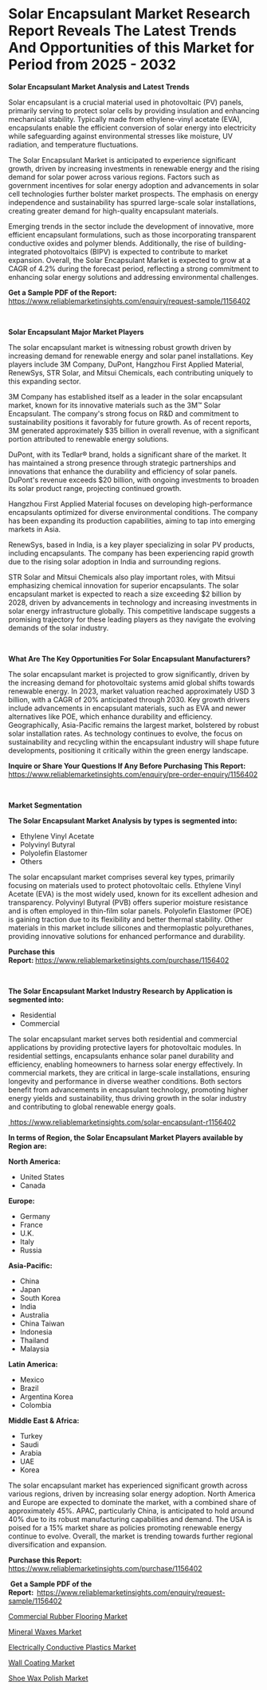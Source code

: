 <p><h1>Solar Encapsulant Market Research Report Reveals The Latest Trends And Opportunities of this Market for Period from 2025 - 2032</h1></p><p><strong>Solar Encapsulant Market Analysis and Latest Trends</strong></p>
<p><p>Solar encapsulant is a crucial material used in photovoltaic (PV) panels, primarily serving to protect solar cells by providing insulation and enhancing mechanical stability. Typically made from ethylene-vinyl acetate (EVA), encapsulants enable the efficient conversion of solar energy into electricity while safeguarding against environmental stresses like moisture, UV radiation, and temperature fluctuations.</p><p>The Solar Encapsulant Market is anticipated to experience significant growth, driven by increasing investments in renewable energy and the rising demand for solar power across various regions. Factors such as government incentives for solar energy adoption and advancements in solar cell technologies further bolster market prospects. The emphasis on energy independence and sustainability has spurred large-scale solar installations, creating greater demand for high-quality encapsulant materials.</p><p>Emerging trends in the sector include the development of innovative, more efficient encapsulant formulations, such as those incorporating transparent conductive oxides and polymer blends. Additionally, the rise of building-integrated photovoltaics (BIPV) is expected to contribute to market expansion. Overall, the Solar Encapsulant Market is expected to grow at a CAGR of 4.2% during the forecast period, reflecting a strong commitment to enhancing solar energy solutions and addressing environmental challenges.</p></p>
<p><strong>Get a Sample PDF of the Report:&nbsp;</strong> <a href="https://www.reliablemarketinsights.com/enquiry/request-sample/1156402?utm_campaign=1932&utm_medium=2&utm_source=Github&utm_content=ia&utm_term=30012025&utm_id=solar-encapsulant">https://www.reliablemarketinsights.com/enquiry/request-sample/1156402</a></p>
<p>&nbsp;</p>
<p><strong>Solar Encapsulant Major Market Players</strong></p>
<p><p>The solar encapsulant market is witnessing robust growth driven by increasing demand for renewable energy and solar panel installations. Key players include 3M Company, DuPont, Hangzhou First Applied Material, RenewSys, STR Solar, and Mitsui Chemicals, each contributing uniquely to this expanding sector.</p><p>3M Company has established itself as a leader in the solar encapsulant market, known for its innovative materials such as the 3M™ Solar Encapsulant. The company's strong focus on R&D and commitment to sustainability positions it favorably for future growth. As of recent reports, 3M generated approximately $35 billion in overall revenue, with a significant portion attributed to renewable energy solutions.</p><p>DuPont, with its Tedlar® brand, holds a significant share of the market. It has maintained a strong presence through strategic partnerships and innovations that enhance the durability and efficiency of solar panels. DuPont's revenue exceeds $20 billion, with ongoing investments to broaden its solar product range, projecting continued growth.</p><p>Hangzhou First Applied Material focuses on developing high-performance encapsulants optimized for diverse environmental conditions. The company has been expanding its production capabilities, aiming to tap into emerging markets in Asia. </p><p>RenewSys, based in India, is a key player specializing in solar PV products, including encapsulants. The company has been experiencing rapid growth due to the rising solar adoption in India and surrounding regions.</p><p>STR Solar and Mitsui Chemicals also play important roles, with Mitsui emphasizing chemical innovation for superior encapsulants. The solar encapsulant market is expected to reach a size exceeding $2 billion by 2028, driven by advancements in technology and increasing investments in solar energy infrastructure globally. This competitive landscape suggests a promising trajectory for these leading players as they navigate the evolving demands of the solar industry.</p></p>
<p>&nbsp;</p>
<p><strong>What Are The Key Opportunities For Solar Encapsulant Manufacturers?</strong></p>
<p><p>The solar encapsulant market is projected to grow significantly, driven by the increasing demand for photovoltaic systems amid global shifts towards renewable energy. In 2023, market valuation reached approximately USD 3 billion, with a CAGR of 20% anticipated through 2030. Key growth drivers include advancements in encapsulant materials, such as EVA and newer alternatives like POE, which enhance durability and efficiency. Geographically, Asia-Pacific remains the largest market, bolstered by robust solar installation rates. As technology continues to evolve, the focus on sustainability and recycling within the encapsulant industry will shape future developments, positioning it critically within the green energy landscape.</p></p>
<p><strong>Inquire or Share Your Questions If Any Before Purchasing This Report:</strong> <a href="https://www.reliablemarketinsights.com/enquiry/pre-order-enquiry/1156402?utm_campaign=1932&utm_medium=2&utm_source=Github&utm_content=ia&utm_term=30012025&utm_id=solar-encapsulant">https://www.reliablemarketinsights.com/enquiry/pre-order-enquiry/1156402</a></p>
<p>&nbsp;</p>
<p><strong>Market Segmentation</strong></p>
<p><strong>The Solar Encapsulant Market Analysis by types is segmented into:</strong></p>
<p><ul><li>Ethylene Vinyl Acetate</li><li>Polyvinyl Butyral</li><li>Polyolefin Elastomer</li><li>Others</li></ul></p>
<p><p>The solar encapsulant market comprises several key types, primarily focusing on materials used to protect photovoltaic cells. Ethylene Vinyl Acetate (EVA) is the most widely used, known for its excellent adhesion and transparency. Polyvinyl Butyral (PVB) offers superior moisture resistance and is often employed in thin-film solar panels. Polyolefin Elastomer (POE) is gaining traction due to its flexibility and better thermal stability. Other materials in this market include silicones and thermoplastic polyurethanes, providing innovative solutions for enhanced performance and durability.</p></p>
<p><strong>Purchase this Report:&nbsp;</strong><a href="https://www.reliablemarketinsights.com/purchase/1156402?utm_campaign=1932&utm_medium=2&utm_source=Github&utm_content=ia&utm_term=30012025&utm_id=solar-encapsulant">https://www.reliablemarketinsights.com/purchase/1156402</a></p>
<p>&nbsp;</p>
<p><strong>The Solar Encapsulant Market Industry Research by Application is segmented into:</strong></p>
<p><ul><li>Residential</li><li>Commercial</li></ul></p>
<p><p>The solar encapsulant market serves both residential and commercial applications by providing protective layers for photovoltaic modules. In residential settings, encapsulants enhance solar panel durability and efficiency, enabling homeowners to harness solar energy effectively. In commercial markets, they are critical in large-scale installations, ensuring longevity and performance in diverse weather conditions. Both sectors benefit from advancements in encapsulant technology, promoting higher energy yields and sustainability, thus driving growth in the solar industry and contributing to global renewable energy goals.</p></p>
<p><a href="https://www.reliablemarketinsights.com/solar-encapsulant-r1156402?utm_campaign=1932&utm_medium=2&utm_source=Github&utm_content=ia&utm_term=30012025&utm_id=solar-encapsulant">&nbsp;https://www.reliablemarketinsights.com/solar-encapsulant-r1156402</a></p>
<p><strong>In terms of Region, the Solar Encapsulant Market Players available by Region are:</strong></p>
<p>
    <p> <strong> North America: </strong>
        <ul>
            <li>United States</li>
            <li>Canada</li>
        </ul>
        </p> 
    <p> <strong> Europe: </strong>
        <ul>
            <li>Germany</li>
            <li>France</li>
            <li>U.K.</li>
            <li>Italy</li>
            <li>Russia</li>
        </ul>
        </p> 
    <p> <strong> Asia-Pacific: </strong>
        <ul>
            <li>China</li>
            <li>Japan</li>
            <li>South Korea</li>
            <li>India</li>
            <li>Australia</li>
            <li>China Taiwan</li>
            <li>Indonesia</li>
            <li>Thailand</li>
            <li>Malaysia</li>
        </ul>
        </p> 
    <p> <strong> Latin America: </strong>
        <ul>
            <li>Mexico</li>
            <li>Brazil</li>
            <li>Argentina Korea</li>
            <li>Colombia</li>
        </ul>
        </p> 
    <p> <strong> Middle East & Africa: </strong>
        <ul>
            <li>Turkey</li>
            <li>Saudi</li>
            <li>Arabia</li>
            <li>UAE</li>
            <li>Korea</li>
        </ul>
    </p>
    </p>
<p><p>The solar encapsulant market has experienced significant growth across various regions, driven by increasing solar energy adoption. North America and Europe are expected to dominate the market, with a combined share of approximately 45%. APAC, particularly China, is anticipated to hold around 40% due to its robust manufacturing capabilities and demand. The USA is poised for a 15% market share as policies promoting renewable energy continue to evolve. Overall, the market is trending towards further regional diversification and expansion.</p></p>
<p><strong>Purchase this Report: </strong><a href="https://www.reliablemarketinsights.com/purchase/1156402?utm_campaign=1932&utm_medium=2&utm_source=Github&utm_content=ia&utm_term=30012025&utm_id=solar-encapsulant">https://www.reliablemarketinsights.com/purchase/1156402</a></p>
<p>&nbsp;<strong>Get a Sample PDF of the Report:&nbsp;&nbsp;</strong><a href="https://www.reliablemarketinsights.com/enquiry/request-sample/1156402?utm_campaign=1932&utm_medium=2&utm_source=Github&utm_content=ia&utm_term=30012025&utm_id=solar-encapsulant">https://www.reliablemarketinsights.com/enquiry/request-sample/1156402</a></p>
<p><strong></strong></p>
<p><p><a href="https://github.com/tshumaalzlam0/Market-Research-Report-List-1/blob/main/commercial-rubber-flooring-market.md?utm_campaign=1932&utm_medium=2&utm_source=Github&utm_content=ia&utm_term=30012025&utm_id=solar-encapsulant">Commercial Rubber Flooring Market</a></p><p><a href="https://github.com/tashiafun920/Market-Research-Report-List-1/blob/main/mineral-waxes-market.md?utm_campaign=1932&utm_medium=2&utm_source=Github&utm_content=ia&utm_term=30012025&utm_id=solar-encapsulant">Mineral Waxes Market</a></p><p><a href="https://github.com/scaseiargas/Market-Research-Report-List-1/blob/main/electrically-conductive-plastics-market.md?utm_campaign=1932&utm_medium=2&utm_source=Github&utm_content=ia&utm_term=30012025&utm_id=solar-encapsulant">Electrically Conductive Plastics Market</a></p><p><a href="https://github.com/toldenargelia86/Market-Research-Report-List-1/blob/main/wall-coating-market.md?utm_campaign=1932&utm_medium=2&utm_source=Github&utm_content=ia&utm_term=30012025&utm_id=solar-encapsulant">Wall Coating Market</a></p><p><a href="https://github.com/lessielawlis/Market-Research-Report-List-1/blob/main/shoe-wax-polish-market.md?utm_campaign=1932&utm_medium=2&utm_source=Github&utm_content=ia&utm_term=30012025&utm_id=solar-encapsulant">Shoe Wax Polish Market</a></p></p>